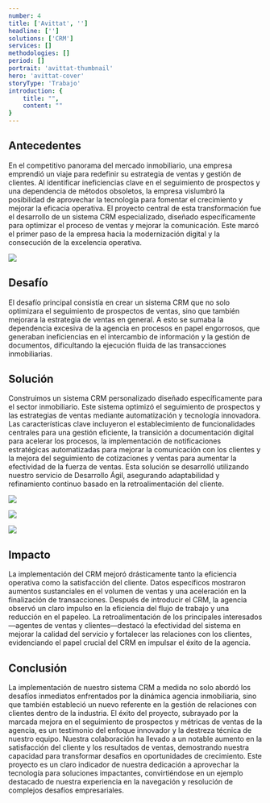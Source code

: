 ```yaml
---
number: 4
title: ['Avittat', '']
headline: ['']
solutions: ['CRM']
services: []
methodologies: []
period: []
portrait: 'avittat-thumbnail'
hero: 'avittat-cover'
storyType: 'Trabajo'
introduction: {
    title: "",
    content: ""
}
---
```


## Antecedentes

En el competitivo panorama del mercado inmobiliario, una empresa emprendió un viaje para redefinir su estrategia de ventas y gestión de clientes. Al identificar ineficiencias clave en el seguimiento de prospectos y una dependencia de métodos obsoletos, la empresa vislumbró la posibilidad de aprovechar la tecnología para fomentar el crecimiento y mejorar la eficacia operativa. El proyecto central de esta transformación fue el desarrollo de un sistema CRM especializado, diseñado específicamente para optimizar el proceso de ventas y mejorar la comunicación. Este marcó el primer paso de la empresa hacia la modernización digital y la consecución de la excelencia operativa.

![](/work/avittat-figure-1.jpg)

## Desafío

El desafío principal consistía en crear un sistema CRM que no solo optimizara el seguimiento de prospectos de ventas, sino que también mejorara la estrategia de ventas en general. A esto se sumaba la dependencia excesiva de la agencia en procesos en papel engorrosos, que generaban ineficiencias en el intercambio de información y la gestión de documentos, dificultando la ejecución fluida de las transacciones inmobiliarias.

## Solución

Construimos un sistema CRM personalizado diseñado específicamente para el sector inmobiliario. Este sistema optimizó el seguimiento de prospectos y las estrategias de ventas mediante automatización y tecnología innovadora. Las características clave incluyeron el establecimiento de funcionalidades centrales para una gestión eficiente, la transición a documentación digital para acelerar los procesos, la implementación de notificaciones estratégicas automatizadas para mejorar la comunicación con los clientes y la mejora del seguimiento de cotizaciones y ventas para aumentar la efectividad de la fuerza de ventas. Esta solución se desarrolló utilizando nuestro servicio de Desarrollo Ágil, asegurando adaptabilidad y refinamiento continuo basado en la retroalimentación del cliente.

![](/work/avittat-figure-2.jpg)

![](/work/avittat-figure-3.jpg)

![](/work/avittat-figure-4.jpg)

## Impacto

La implementación del CRM mejoró drásticamente tanto la eficiencia operativa como la satisfacción del cliente. Datos específicos mostraron aumentos sustanciales en el volumen de ventas y una aceleración en la finalización de transacciones. Después de introducir el CRM, la agencia observó un claro impulso en la eficiencia del flujo de trabajo y una reducción en el papeleo. La retroalimentación de los principales interesados—agentes de ventas y clientes—destacó la efectividad del sistema en mejorar la calidad del servicio y fortalecer las relaciones con los clientes, evidenciando el papel crucial del CRM en impulsar el éxito de la agencia.

## Conclusión

La implementación de nuestro sistema CRM a medida no solo abordó los desafíos inmediatos enfrentados por la dinámica agencia inmobiliaria, sino que también estableció un nuevo referente en la gestión de relaciones con clientes dentro de la industria. El éxito del proyecto, subrayado por la marcada mejora en el seguimiento de prospectos y métricas de ventas de la agencia, es un testimonio del enfoque innovador y la destreza técnica de nuestro equipo. Nuestra colaboración ha llevado a un notable aumento en la satisfacción del cliente y los resultados de ventas, demostrando nuestra capacidad para transformar desafíos en oportunidades de crecimiento. Este proyecto es un claro indicador de nuestra dedicación a aprovechar la tecnología para soluciones impactantes, convirtiéndose en un ejemplo destacado de nuestra experiencia en la navegación y resolución de complejos desafíos empresariales.